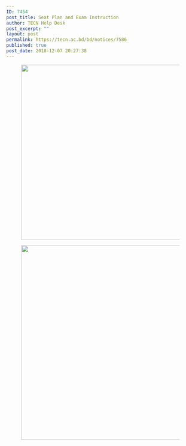 ```yaml
---
ID: 7454
post_title: Seat Plan and Exam Instruction
author: TECN Help Desk
post_excerpt: ""
layout: post
permalink: https://tecn.ac.bd/bd/notices/7586
published: true
post_date: 2018-12-07 20:27:38
---
```

<!-- wp:image {"id":7449,"width":720,"height":467} -->
<figure class="wp-block-image is-resized"><img src="https://tecn.ac.bd/media/sites/2/2018/12/48059025_983883825133237_6618941861841076224_n.jpg" alt="" class="wp-image-7449" width="720" height="467"/></figure>
<!-- /wp:image -->

<!-- wp:image {"id":7451,"width":720,"height":519} -->
<figure class="wp-block-image is-resized"><img src="https://tecn.ac.bd/media/sites/2/2018/12/47681969_983883805133239_2809930478792998912_n.jpg" alt="" class="wp-image-7451" width="720" height="519"/></figure>
<!-- /wp:image -->